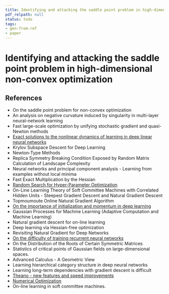 ```yaml
---
title: Identifying and attacking the saddle point problem in high-dimensional non-convex optimization
pdf_relpath: null
status: todo
tags:
- gen-from-ref
- paper
---
```


# Identifying and attacking the saddle point problem in high-dimensional non-convex optimization

## References

- On the saddle point problem for non-convex optimization
- An analysis on negative curvature induced by singularity in multi-layer neural-network learning
- Fast large-scale optimization by unifying stochastic gradient and quasi-Newton methods
- [Exact solutions to the nonlinear dynamics of learning in deep linear neural networks](./exact-solutions-to-the-nonlinear-dynamics-of-learning-in-deep-linear-neural-networks.md)
- Krylov Subspace Descent for Deep Learning
- Newton‐Type Methods
- Replica Symmetry Breaking Condition Exposed by Random Matrix Calculation of Landscape Complexity
- Neural networks and principal component analysis - Learning from examples without local minima
- Fast Exact Multiplication by the Hessian
- [Random Search for Hyper-Parameter Optimization](./random-search-for-hyper-parameter-optimization.md)
- On-Line Learning Theory of Soft Committee Machines with Correlated Hidden Units - Steepest Gradient Descent and Natural Gradient Descent
- Topmoumoute Online Natural Gradient Algorithm
- [On the importance of initialization and momentum in deep learning](./on-the-importance-of-initialization-and-momentum-in-deep-learning.md)
- Gaussian Processes for Machine Learning (Adaptive Computation and Machine Learning)
- Natural gradient descent for on-line learning
- Deep learning via Hessian-free optimization
- Revisiting Natural Gradient for Deep Networks
- [On the difficulty of training recurrent neural networks](./on-the-difficulty-of-training-recurrent-neural-networks.md)
- On the Distribution of the Roots of Certain Symmetric Matrices
- Statistics of critical points of Gaussian fields on large-dimensional spaces.
- Advanced Calculus - A Geometric View
- Learning hierarchical category structure in deep neural networks
- Learning long-term dependencies with gradient descent is difficult
- [Theano - new features and speed improvements](./theano-new-features-and-speed-improvements.md)
- [Numerical Optimization](./numerical-optimization.md)
- On-line learning in soft committee machines.
